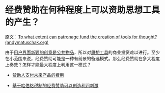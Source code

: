 # 经费赞助在何种程度上可以资助思想工具的产生？

原文：[To what extent can patronage fund the creation of tools for thought? (andymatuschak.org)](https://notes.andymatuschak.org/z7yW6uFDGHgKUruzdj7Le6GNRkvm2b7Db313c)

由于[用户界面新颖的创意是公共物品](https://notes.andymatuschak.org/zXseK39g1SHgQvMXLbnaB1AUZ2WL5ffDzsbZ)，所以对[思想工具](https://notes.andymatuschak.org/z5YhNc8HVKxjg9a3h3SeCyKqnNDFgiY6WGrM)的商业投资难以进行。至少在小范围来说，经费赞助可能是一种有前景的备选模式。那么经费赞助在多大程度上奏效？怎样才能最大程度上利用这一模式？

- [赞助人支付未来产品的费用](https://notes.andymatuschak.org/z5Q2U1CQMkxzDTgkm3ez5sRCRJFw1TbDnyD3y)

- [基于哈伯格税制的经费赞助可以创造利润刺激](https://notes.andymatuschak.org/zBz53uF3VUGYkxXfR3GvboCC7Tj2ctQPLEY)